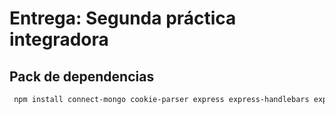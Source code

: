# Entrega: Segunda práctica integradora
## Pack de dependencias

```diff
 npm install connect-mongo cookie-parser express express-handlebars express-session handlebars-helpers mongoose mongoose-paginate-v2 router toastify-js bcrypt passport passport-local passport-github2 commander dotenv nodemailer socket.oi
```

